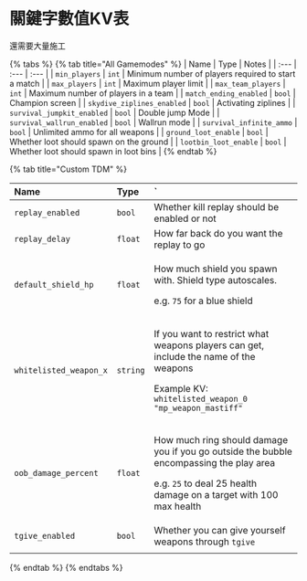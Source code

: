 # 關鍵字數值KV表

還需要大量施工

{% tabs %}
{% tab title="All Gamemodes" %}
| Name | Type | Notes |
| :--- | :--- | :--- |
| `min_players` | `int` | Minimum number of players required to start a match |
| `max_players` | `int` | Maximum player limit |
| `max_team_players` | `int` | Maximum number of players in a team |
| `match_ending_enabled` | `bool` | Champion screen |
| `skydive_ziplines_enabled` | `bool` | Activating ziplines |
| `survival_jumpkit_enabled` | `bool` | Double jump Mode |
| `survival_wallrun_enabled` | `bool` | Wallrun mode |
| `survival_infinite_ammo` | `bool` | Unlimited ammo for all weapons |
| `ground_loot_enable` | `bool` | Whether loot should spawn on the ground |
| `lootbin_loot_enable` | `bool` | Whether loot should spawn in loot bins |
{% endtab %}

{% tab title="Custom TDM" %}
<table>
  <thead>
    <tr>
      <th style="text-align:left">Name</th>
      <th style="text-align:left">Type</th>
      <th style="text-align:left">`</th>
    </tr>
  </thead>
  <tbody>
    <tr>
      <td style="text-align:left"><code>replay_enabled</code>
      </td>
      <td style="text-align:left"><code>bool</code>
      </td>
      <td style="text-align:left">Whether kill replay should be enabled or not</td>
    </tr>
    <tr>
      <td style="text-align:left"><code>replay_delay</code>
      </td>
      <td style="text-align:left"><code>float</code>
      </td>
      <td style="text-align:left">How far back do you want the replay to go</td>
    </tr>
    <tr>
      <td style="text-align:left"><code>default_shield_hp</code>
      </td>
      <td style="text-align:left"><code>float</code>
      </td>
      <td style="text-align:left">
        <p>How much shield you spawn with. Shield type autoscales.</p>
        <p>e.g. <code>75</code> for a blue shield</p>
      </td>
    </tr>
    <tr>
      <td style="text-align:left"><code>whitelisted_weapon_x</code>
      </td>
      <td style="text-align:left"><code>string</code>
      </td>
      <td style="text-align:left">
        <p>If you want to restrict what weapons players can get, include the name
          of the weapons</p>
        <p></p>
        <p>Example KV: <code>whitelisted_weapon_0 &quot;mp_weapon_mastiff&quot;</code>
        </p>
      </td>
    </tr>
    <tr>
      <td style="text-align:left"><code>oob_damage_percent</code>
      </td>
      <td style="text-align:left"><code>float</code>
      </td>
      <td style="text-align:left">
        <p>How much ring should damage you if you go outside the bubble encompassing
          the play area</p>
        <p>e.g. <code>25</code> to deal 25 health damage on a target with 100 max health</p>
      </td>
    </tr>
    <tr>
      <td style="text-align:left"><code>tgive_enabled</code>
      </td>
      <td style="text-align:left"><code>bool</code>
      </td>
      <td style="text-align:left">Whether you can give yourself weapons through <code>tgive</code>
      </td>
    </tr>
    <tr>
      <td style="text-align:left"></td>
      <td style="text-align:left"></td>
      <td style="text-align:left"></td>
    </tr>
  </tbody>
</table>
{% endtab %}
{% endtabs %}

